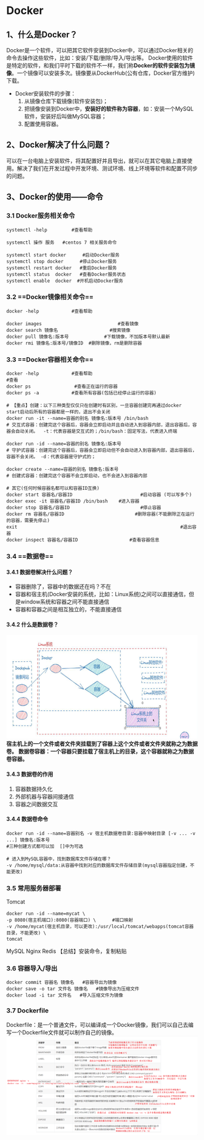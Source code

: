 # Docker
## 1、什么是Docker？
Docker是一个软件，可以把其它软件安装到Docker中，可以通过Docker相关的命令去操作这些软件，比如：安装/下载/删除/导入/导出等。
Docker使用的软件是特定的软件，和我们平时下载的软件不一样，我们称**Docker的软件安装包为镜像**。一个镜像可以安装多次。镜像要从DockerHub(公有仓库，Docker官方维护)下载。
- Docker安装软件的步骤：
	1. 从镜像仓库下载镜像(软件安装包)；
	2. 把镜像安装到Docker中，**安装好的软件称为容器**，如：安装一个MySQL软件，安装好后叫做MySQL容器；
	3. 配置使用容器。
## 2、Docker解决了什么问题？
可以在一台电脑上安装软件，将其配置好并且导出，就可以在其它电脑上直接使用。解决了我们在开发过程中开发环境、测试环境、线上环境等软件和配置不同步的问题。
## 3、Docker的使用——命令
### 3.1 Docker服务相关命令
```shell
systemctl -help         #查看帮助

systemctl 操作 服务   #centos 7 相关服务命令

systemctl start docker      #启动Docker服务
systemctl stop docker      #停止Docker服务
systemctl restart docker   #重启Docker服务
systemctl status  docker   #查看Docker服务状态
systemctl enable  docker  #开机启动Docker服务

```

### 3.2 ==Docker镜像相关命令==
```shell
docker -help   			#查看帮助

docker images  							 #查看镜像
docker search 镜像名  		  		 	#搜索镜像
docker pull 镜像名:版本号  		  	#下载镜像，不加版本号默认最新
docker rmi 镜像名:版本号/镜像ID  #删除镜像，rm是删除容器

```

### 3.3 ==Docker容器相关命令==
```shell
docker -help   			#查看帮助
#查看
docker ps                #查看正在运行的容器
docker ps -a            #查看所有容器(包括已经停止运行的容器)

# 【重点】创建：以下三种类型仅仅只在创建时有区别，一旦容器创建完再通过docker start启动后所有的容器都是一样的，退出不会关闭
docker run -it --name=容器的别名 镜像名:版本号 /bin/bash    
# 交互式容器：创建完这个容器后，容器会立即启动并且自动进入到容器内部，退出容器后，容器会自动关闭。  -t：代表容器是交互式的；/bin/bash：固定写法，代表进入终端

docker run -id --name=容器的别名 镜像名:版本号
# 守护式容器：创建完这个容器后，容器会立即启动但不会自动进入到容器内部，退出容器后，容器不会关闭。 -d：代表容器是守护式的；

docker create --name=容器的别名 镜像名:版本号
# 创建式容器：创建完这个容器不会立即启动，也不会进入到容器内部

# 其它(任何时候容器名都可以和容器ID互换)
docker start 容器名/容器ID        				  #启动容器 (可以写多个)
docker exec -it 容器名/容器ID /bin/bash    #进入容器
docker stop 容器名/容器ID                          #停止容器
docker rm 容器名/容器ID                          #删除容器(不能删除正在运行的容器，需要先停止)
exit                   											#退出容器
docker inspect 容器名/容器ID                   #查看容器信息
```

### 3.4 ==数据卷==
#### 3.4.1 数据卷解决什么问题？
- 容器删除了，容器中的数据还在吗？不在
- 容器和宿主机(Docker安装的系统，比如：Linux系统)之间可以直接通信，但是window系统和容器之间不能直接通信
- 容器和容器之间是相互独立的，不能直接通信
#### 3.4.2 什么是数据卷？
![](img/Pasted%20image%2020211201113755.png)
**宿主机上的一个文件或者文件夹挂载到了容器上这个文件或者文件夹就称之为数据卷。**
**数据卷容器：一个容器只要挂载了宿主机上的目录，这个容器就称之为数据卷容器。**
#### 3.4.3 数据卷的作用
1. 容器数据持久化
2. 外部机器与容器间接通信
3. 容器之间数据交互

#### 3.4.4 数据卷命令
```shell
docker run -id --name=容器别名 -v 宿主机数据卷目录:容器中映射目录 [-v ... -v ...] 镜像名:版本号  
#三种创建方式都可以加  []中为可选 

# 进入到MySQL容器中，找到数据库文件存储在哪？
-v /home/mysql/data:从容器中找到对应的数据库文件存储目录(mysql容器指定创建，不能更改)
```
### 3.5 常用服务器部署
Tomcat
```shell
docker run -id --name=mycat \
-p 8080(宿主机端口):8080(容器端口) \      #端口映射
-v /home/mycat(宿主机目录，可以更改):/usr/local/tomcat/webapps(tomcat容器目录，不能更改) \
tomcat

```
MySQL
Nginx
Redis
【总结】安装命令，复制粘贴
### 3.6 容器导入/导出
```shell
docker commit 容器名 镜像名   #容器导出为镜像
docker save -o tar 文件名 镜像名   #镜像导出为压缩文件
docker load -i tar 文件名   #导入压缩文件为镜像
```

### 3.7  Dockerfile
 Dockerfile：是一个普通文件，可以编译成一个Docker镜像，我们可以自己去编写一个Dockerfile文件就可以制作自己的镜像。
 ![](img/Pasted%20image%2020211201170328.png)